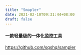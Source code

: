 ```yaml
---
title: "Smapler"
date: 2021-02-10T09:31:44+08:00
draft: false
---
```


#### 一款轻量级的一体化监控工具

https://github.com/sqshq/sampler
